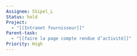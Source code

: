 ```yaml
---
Assignee: SSipel_L
Status: hold
Project:
  - "[[Intranet fournisseur]]"
Parent-task:
  - "[[faire la page compte rendue d’activité]]"
Priority: High
---
```


